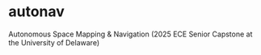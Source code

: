 # autonav
Autonomous Space Mapping &amp; Navigation (2025 ECE Senior Capstone at the University of Delaware)
